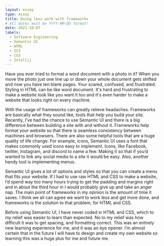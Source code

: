 ```yaml
---
layout: essay
type: essay
title: Doing less work with frameworks
# All dates must be YYYY-MM-DD format!
date: 2021-10-07
labels:
  - Software Engineering
  - Semantic UI
  - HTML
  - ICS
  - CSS
  - Intellij
---
```


Have you ever tried to format a word document with a photo in it? When you move the photo just one line up or down your whole document gets shifted and now you have ten blank pages. Your scared, confused, and frustrated. Styling in HTML can be like word document. It's hard and frustrating to make a website look like you want it too and it's even harder to make a website that looks right on every machine. 

With the usage of frameworks can greatly relieve headaches. Frameworks are basically what they sound like, tools that help you build your site. Recently, I’ve had the chance to use Semantic UI and there is a big difference between building a site with and without it. Frameworks help format your website so that there is seamless consistency between machines and browsers. There are also some helpful tools that are a huge quality of life change. For example, icons, Semantic UI uses a font that makes commonly used icons easy to implement. Icons, like Facebook, twitter, Instagram, and discord to name a few. Making it so that if you’d wanted to link any social media to a site it would be easy. Also, another handy tool is implementing menus. 

Semantic UI gives a lot of options and styles so that you can create a menu that fits your website.  If I had to use raw HTML and CSS to make a website, I’d spend way too many hours trying to get the padding and margins right and in about the third hour in I would probably give up and take an anger nap. The main point of frameworks in my opinion is the amount of time it saves. I think we all can agree we want to work less and get more done, and frameworks is the solution to that problem, for HTML and CSS. 

Before using Semantic UI, I have never coded in HTML and CSS, which to my relief was easier to learn than expected. No to my relief was how difficult it was to get spacing, and formatting correct. This was an entirely new learning experience for me, and it was an eye opener. I’m almost certain that in the future I will have to design and create my own website so learning this was a huge plus for me and future me. 

